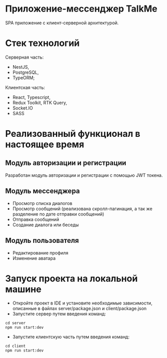 # Приложение-мессенджер TalkMe

SPA приложение с клиент-серверной архитектурой.

# Стек технологий

Серверная часть:
* NestJS,
* PostgreSQL,
* TypeORM;

Клиентская часть:
* React, Typescript,
* Redux Toolkit, RTK Query,
* Socket.IO
* SASS

# Реализованный функционал в настоящее время

## Модуль авторизации и регистрации
Разработан модуль авторизации и регистрации с помощью JWT токена. 

## Модуль мессенджера
* Просмотр списка диалогов
* Просмотр сообщений (реализована скролл-пагинация, а так же разделение по дате отправки сообщений)
* Отправка сообщений
* Создание диалога или беседы

## Модуль пользователя
* Редактирование профиля
* Изменение аватара

# Запуск проекта на локальной машине
* Откройте проект в IDE и установите необходимые зависимости, описанные в файлах server/package.json и client/package.json
* Запустите сервер путем введения команд: 
```
cd server
npm run start:dev
```
* Запустите клиентскую часть путем введения команд: 
```
cd client
npm run start:dev
```
